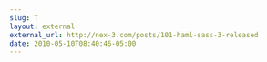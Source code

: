 ```yaml
---
slug: T
layout: external
external_url: http://nex-3.com/posts/101-haml-sass-3-released
date: 2010-05-10T08:40:46-05:00
---
```


